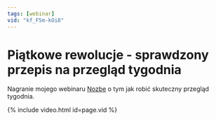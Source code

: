 ```yaml
---
tags: [webinar]
vid: "kf_F5m-kOi8"
---
```


# Piątkowe rewolucje - sprawdzony przepis na przegląd tygodnia

Nagranie mojego webinaru [Nozbe][n] o tym jak robić skuteczny przegląd tygodnia. 

{% include video.html id=page.vid %}

<!--More-->


[n]: https://nozbe.com/pl/?a=mike